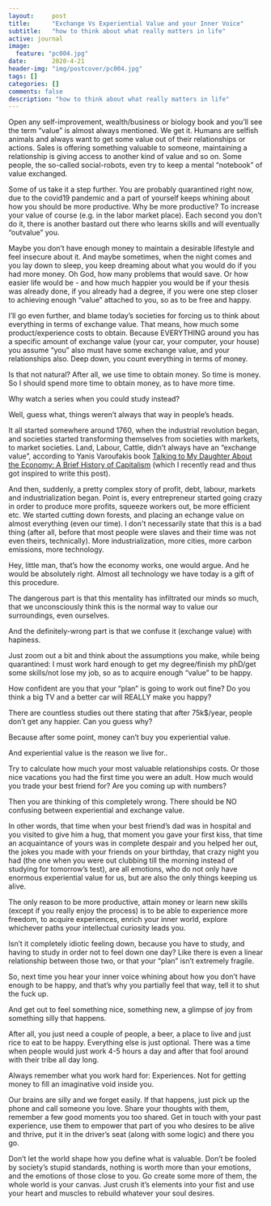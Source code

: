 ```yaml
---
layout:     post
title:      "Exchange Vs Experiential Value and your Inner Voice"
subtitle:   "how to think about what really matters in life"
active: journal
image:
  feature: "pc004.jpg"
date:       2020-4-21
header-img: "img/postcover/pc004.jpg"
tags: []
categories: []
comments: false
description: "how to think about what really matters in life"
---
```



Open any self-improvement, wealth/business or biology book and you’ll see the term “value” is almost always mentioned. We get it. Humans are selfish animals and always want to get some value out of their relationships or actions. Sales is offering something valuable to someone, maintaining a relationship is giving access to another kind of value and so on. Some people, the so-called social-robots, even try to keep a mental “notebook” of value exchanged.

Some of us take it a step further. You are probably quarantined right now, due to the covid19 pandemic and a part of yourself keeps whining about how you should be more productive. Why be more productive? To increase your value of course (e.g. in the labor market place). Each second you don’t do it, there is another bastard out there who learns skills and will eventually “outvalue” you.

Maybe you don’t have enough money to maintain a desirable lifestyle and feel insecure about it. And maybe sometimes, when the night comes and you lay down to sleep, you keep dreaming about what you would do if you had more money. Oh God, how many problems that would save. Or how easier life would be - and how much happier you would be if your thesis was already done, if you already had a degree, if you were one step closer to achieving enough “value” attached to you, so as to be free and happy.

I’ll go even further, and blame today’s societies for forcing us to think about everything in terms of exchange value. That means, how much some product/experience costs to obtain. Because EVERYTHING around you has a specific amount of exchange value (your car, your computer, your house) you assume “you” also must have some exchange value, and your relationships also. Deep down, you count everything in terms of money.

Is that not natural? After all, we use time to obtain money. So time is money. So I should spend more time to obtain money, as to have more time.

Why watch a series when you could study instead?

Well, guess what, things weren’t always that way in people’s heads.

It all started somewhere around 1760, when the industrial revolution began, and societies started transforming themselves from societies with markets, to market societies. Land, Labour, Cattle, didn’t always have an “exchange value”, according to Yanis Varoufakis book <a href="https://www.goodreads.com/is/book/show/36992441-talking-to-my-daughter-about-the-economy">Talking to My Daughter About the Economy: A Brief History of Capitalism</a> (which I recently read and thus got inspired to write this post).

And then, suddenly, a pretty complex story of profit, debt, labour, markets and industrialization began. Point is, every entrepreneur started going crazy in order to produce more profits, squeeze workers out, be more efficient etc. We started cutting down forests, and placing an echange value on almost everything (even our time). I don't necessarily state that this is a bad thing (after all, before that most people were slaves and their time was not even theirs, technically). More industrialization, more cities, more carbon emissions, more technology.

Hey, little man, that’s how the economy works, one would argue. And he would be absolutely right. Almost all technology we have today is a gift of this procedure.

The dangerous part is that this mentality has infiltrated our minds so much, that we unconsciously think this is the normal way to value our surroundings, even ourselves.

And the definitely-wrong part is that we confuse it (exchange value) with hapiness.

Just zoom out a bit and think about the assumptions you make, while being quarantined: I must work hard enough to get my degree/finish my phD/get some skills/not lose my job, so as to acquire enough “value” to be happy.

How confident are you that your “plan” is going to work out fine? Do you think a big TV and a better car will REALLY make you happy?

There are countless studies out there stating that after 75k$/year, people don’t get any happier. Can you guess why?

Because after some point, money can’t buy you experiential value.

And experiential value is the reason we live for..

Try to calculate how much your most valuable relationships costs. Or those nice vacations you had the first time you were an adult. How much would you trade your best friend for? Are you coming up with numbers?

Then you are thinking of this completely wrong. There should be NO confusing between experiential and exchange value.

In other words, that time when your best friend’s dad was in hospital and you visited to give him a hug, that moment you gave your first kiss, that time an acquaintance of yours was in complete despair and you helped her out, the jokes you made with your friends on your birthday, that crazy night you had (the one when you were out clubbing till the morning instead of studying for tomorrow’s test), are all emotions, who do not only have enormous experiential value for us, but are also the only things keeping us alive.

The only reason to be more productive, attain money or learn new skills (except if you really enjoy the process) is to be able to experience more freedom, to acquire experiences, enrich your inner world, explore whichever paths your intellectual curiosity leads you.

Isn’t it completely idiotic feeling down, because you have to study, and having to study in order not to feel down one day? Like there is even a linear relationship between those two, or that your “plan” isn’t extremely fragile.

So, next time you hear your inner voice whining about how you don’t have enough to be happy, and that’s why you partially feel that way, tell it to shut the fuck up.

And get out to feel something nice, something new, a glimpse of joy from something silly that happens.

After all, you just need a couple of people, a beer, a place to live and just rice to eat to be happy. Everything else is just optional. There was a time when people would just work 4-5 hours a day and after that fool around with their tribe all day long.

Always remember what you work hard for: Experiences. Not for getting money to fill an imaginative void inside you.

Our brains are silly and we forget easily. If that happens, just pick up the phone and call someone you love. Share your thoughts with them, remember a few good moments you too shared. Get in touch with your past experience, use them to empower that part of you who desires to be alive and thrive, put it in the driver’s seat (along with some logic) and there you go.

Don’t let the world shape how you define what is valuable. Don’t be fooled by society’s stupid standards, nothing is worth more than your emotions, and the emotions of those close to you. Go create some more of them, the whole world is your canvas. Just crush it’s elements into your fist and use your heart and muscles to rebuild whatever your soul desires.
